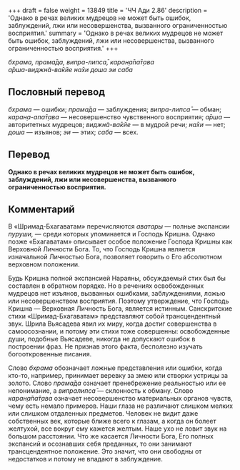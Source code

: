 +++
draft = false
weight = 13849
title = 'ЧЧ Ади 2.86'
description = 'Однако в речах великих мудрецов не может быть ошибок, заблуждений, лжи или несовершенства, вызванного ограниченностью восприятия.'
summary = 'Однако в речах великих мудрецов не может быть ошибок, заблуждений, лжи или несовершенства, вызванного ограниченностью восприятия.'
+++

_бхрама, прама̄да, випра-липса̄, каран̣а̄па̄т̣ава  
а̄рша-виджн̃а-ва̄кйе на̄хи доша эи саба_

## Пословный перевод

_бхрама_ — ошибки; _прама̄да_ — заблуждения; _випра_\-_липса̄_ — обман; _каран̣а_\-_апа̄т̣ава_ — несовершенство чувственного восприятия; _а̄рша_ — авторитетных мудрецов; _виджн̃а_\-_ва̄кйе_ — в мудрой речи; _на̄хи_ — нет; _доша_ — изъянов; _эи_ — этих; _саба_ — всех.

## Перевод

**Однако в речах великих мудрецов не может быть ошибок, заблуждений, лжи или несовершенства, вызванного ограниченностью восприятия.**

## Комментарий

В «Шримад-Бхагаватам» перечисляются _аватары_ — полные экспансии _пуруши,_ — среди которых упоминается и Господь Кришна. Однако позже «Бхагаватам» описывает особое положение Господа Кришны как Верховной Личности Бога. То, что Господь Кришна является изначальной Личностью Бога, позволяет говорить о Его абсолютном верховном положении.

Будь Кришна полной экспансией Нараяны, обсуждаемый стих был бы составлен в обратном порядке. Но в речениях освобожденных мудрецов нет изъянов, вызванных ошибками, заблуждениями, ложью или несовершенством восприятия. Поэтому утверждение, что Господь Кришна — Верховная Личность Бога, является истинным. Санскритские стихи «Шримад-Бхагаватам» представляют собой трансцендентный звук. Шрила Вьясадева явил их миру, когда достиг совершенства в самоосознании, и потому эти стихи тоже совершенны: освобожденные души, подобные Вьясадеве, никогда не допускают ошибок в построении фраз. Не признав этого факта, бесполезно изучать богооткровенные писания.

Слово _бхрама_ обозначает ложные представления или ошибки, когда кто-то, например, принимает веревку за змею или створки устрицы за золото. Слово _прама̄да_ означает пренебрежение реальностью или ее непонимание, а _випралипса̄_ — склонность к обману. Слово _каран̣а̄па̄т̣ава_ означает несовершенство материальных органов чувств, чему есть немало примеров. Наши глаза не различают слишком мелких или слишком отдаленных предметов. Человек не видит даже собственных век, которые ближе всего к глазам, а когда он болеет желтухой, все вокруг ему кажется желтым. Наше ухо не ловит звук на большом расстоянии. Что же касается Личности Бога, Его полных экспансий и осознавших себя преданных, то они занимают трансцендентное положение. Это значит, что они свободны от недостатков и потому не впадают в заблуждение.
